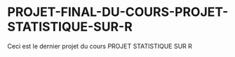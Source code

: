 # PROJET-FINAL-DU-COURS-PROJET-STATISTIQUE-SUR-R
Ceci est le dernier projet du cours  PROJET STATISTIQUE SUR R
